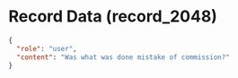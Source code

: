 # Record Data (record_2048)

```json
{
  "role": "user",
  "content": "Was what was done mistake of commission?"
}
```
